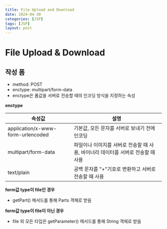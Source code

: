 ```yaml
---
title: File Upload and Download
date: 2024-04-30
categories: [JSP]
tags: [JSP]
layout: post
---
```


# File Upload & Download
## 작성 폼
* method: POST
* enctype: multipart/form-data
* enctype은 폼값을 서버로 전송할 때의 인코딩 방식을 지정하는 속성

**enctype**  

|속성값| 설명                                             |
|-|------------------------------------------------|
|application/x-www-form-urlencoded| 기본값, 모든 문자를 서버로 보내기 전에 인코딩                     |
|multipart/form-data| 파일이나 이미지를 서버로 전송할 때 사용, 바이너리 데이터를 서버로 전송할 때 사용 |
|text/plain| 공백 문자를 "+"기호로 변환하고 서버로 전송할 때 사용                |

**form값 type이 file인 경우**
* getPart() 메서드를 통해 Parts 객체로 받음

**form값 type이 file이 아닌 경우**
* file 외 모든 타입은 getParameter() 메서드를 통해 String 객체로 받음